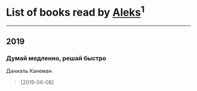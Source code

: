 # List of books read by [Aleks](https://plus.google.com/u/0/106983266780546745776/)<sup>1</sup>
---

## 2019

### Думай медленно, решай быстро
Даниэль Канеман
> [2019-06-08] 



